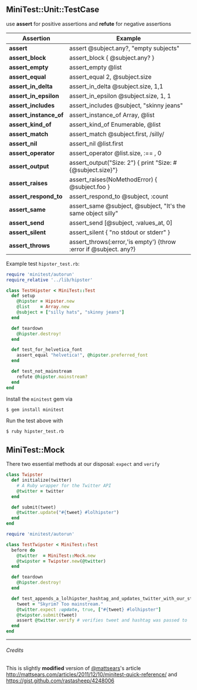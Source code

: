 ## MiniTest::Unit::TestCase

use __assert__ for positive assertions and __refute__ for negative assertions

| Assertion | Example |
| --------- | ------- |
| __assert__ | assert @subject.any?, "empty subjects"  |
| __assert_block__ | assert_block { @subject.any? }   |
| __assert_empty__ | assert_empty @list  |
| __assert_equal__ | assert_equal 2, @subject.size  |
| __assert_in_delta__ | assert_in_delta @subject.size, 1,1  |
| __assert_in_epsilon__ | assert_in_epsilon @subject.size, 1, 1  |
| __assert_includes__ | assert_includes @subject, "skinny jeans"  |
| __assert_instance_of__ | assert_instance_of Array, @list  |
| __assert_kind_of__ | assert_kind_of Enumerable, @list  |
| __assert_match__ | assert_match @subject.first, /silly/  |
| __assert_nil__ | assert_nil @list.first  |
| __assert_operator__ | assert_operator @list.size, :== , 0  |
| __assert_output__ | assert_output("Size: 2") { print "Size: #{@subject.size}"}  |
| __assert_raises__ | assert_raises(NoMethodError) { @subject.foo }  |
| __assert_respond_to__ | assert_respond_to @subject, :count  |
| __assert_same__ | assert_same @subject, @subject, "It's the same object silly"  |
| __assert_send__ | assert_send [@subject, :values_at, 0]  |
| __assert_silent__ | assert_silent { "no stdout or stderr" }  |
| __assert_throws__ | assert_throws(:error,'is empty') {throw :error if @subject. any?} |


Example test `hipster_test.rb`:

```ruby
require 'minitest/autorun'
require_relative '../lib/hipster'

class TestHipster < MiniTest::Test
  def setup
    @hipster = Hipster.new
    @list    = Array.new
    @subject = ["silly hats", "skinny jeans"]
  end

  def teardown
    @hipster.destroy!
  end

  def test_for_helvetica_font
    assert_equal "helvetica!", @hipster.preferred_font
  end

  def test_not_mainstream
    refute @hipster.mainstream?
  end
end
```

Install the `minitest` gem via

```bash
$ gem install minitest
```


Run the test above with

```bash
$ ruby hipster_test.rb
```


## MiniTest::Mock

There two essential methods at our disposal: `expect` and `verify`

```ruby
class Twipster
  def initialize(twitter)
    # A Ruby wrapper for the Twitter API
    @twitter = twitter
  end

  def submit(tweet)
    @twitter.update("#{tweet} #lolhipster")
  end
end

require 'minitest/autorun'

class TestTwipster < MiniTest::Test
  before do
    @twitter  = MiniTest::Mock.new
    @twipster = Twipster.new(@twitter)
  end

  def teardown
    @hipster.destroy!
  end

  def test_appends_a_lolhipster_hashtag_and_updates_twitter_with_our_status
    tweet = "Skyrim? Too mainstream."
    @twitter.expect :update, true, ["#{tweet} #lolhipster"]
    @twipster.submit(tweet)
    assert @twitter.verify # verifies tweet and hashtag was passed to `@twitter.update`
  end
end
```

___

###### Credits

This is slightly __modified__ version of [@mattsears](https://twitter.com/mattsears)'s article <http://mattsears.com/articles/2011/12/10/minitest-quick-reference/> and https://gist.github.com/rastasheep/4248006
